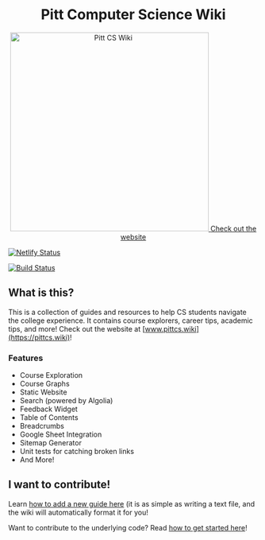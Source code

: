 <div align="center">
  <h1>Pitt Computer Science Wiki</h1>
<a href="https://pittcswiki.netlify.com/">
    <img src="src/images/logo.svg" alt="Pitt CS Wiki" width="400">
  </a>
  <span>
    <a href="https://pittcswiki.netlify.app/">Check out the website</a>
  </span>
  <br>
</div>

[![Netlify Status](https://api.netlify.com/api/v1/badges/414d5550-2260-420c-ad71-7efab98f99e0/deploy-status)](https://app.netlify.com/sites/pittcswiki/deploys)

[![Build Status](https://travis-ci.com/PittCSWiki/pittcswiki.svg?branch=master)](https://travis-ci.com/PittCSWiki/pittcswiki)

## What is this?

This is a collection of guides and resources to help CS students navigate the college experience. It contains course explorers, career tips, academic tips, and more! Check out the website at [www.pittcs.wiki](https://pittcs.wiki)! 

### Features
- Course Exploration
- Course Graphs
- Static Website
- Search (powered by Algolia)
- Feedback Widget
- Table of Contents
- Breadcrumbs
- Google Sheet Integration
- Sitemap Generator
- Unit tests for catching broken links
- And More!

## I want to contribute!

Learn [how to add a new guide here](docs/how-to-write-a-good-guide.md) (it is as simple as writing a text file, and the wiki will automatically format it for you!

Want to contribute to the underlying code? Read [how to get started here](docs/setup-dev.md)!
